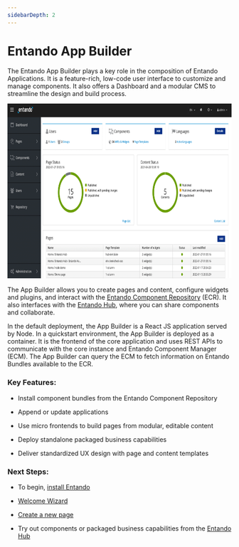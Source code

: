 ```yaml
---
sidebarDepth: 2
---
```


# Entando App Builder

The Entando App Builder plays a key role in the composition of Entando Applications. It is a feature-rich, low-code user interface to customize and manage components. It also offers a Dashboard and a modular CMS to streamline the design and build process. 

<img src="./img/app-builder.png" width="800" height="393.76">

The App Builder allows you to create pages and content, configure widgets and plugins, and interact with the [Entando Component Repository](ecr-overview.md) (ECR). It also interfaces with the [Entando Hub](https://hub.entando.com), where you can share components and collaborate.

In the default deployment, the App Builder is a React JS application served by Node. In a quickstart environment, the App Builder is deployed as a container. It is the frontend of the core application and uses REST APIs to communicate with the core instance and Entando Component Manager (ECM). The App Builder can query the ECM to fetch information on Entando Bundles available to the ECR.

### Key Features:


* Install component bundles from the Entando Component Repository

* Append or update applications

* Use micro frontends to build pages from modular, editable content

* Deploy standalone packaged business capabilities

* Deliver standardized UX design with page and content templates 


### Next Steps:

* To begin, [install Entando](../getting-started/README.md#automatic-install)

* [Welcome Wizard](./welcome-wizard.md)

* [Create a new page](../../tutorials/compose/page-management.md)

* Try out components or packaged business capabilities from the [Entando Hub](https://hub.entando.com)
